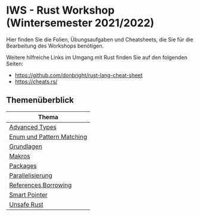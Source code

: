 # IWS - Rust Workshop (Wintersemester 2021/2022)

Hier finden Sie die Folien, Übungsaufgaben und Cheatsheets, die Sie für die Bearbeitung des Workshops benötigen.

Weitere hilfreiche Links im Umgang mit Rust finden Sie auf den folgenden Seiten:
 - https://github.com/donbright/rust-lang-cheat-sheet
 - https://cheats.rs/

## Themenüberblick

| Thema |
|-------|
| [Advanced Types](Uebung_Advanced_Types) |
| [Enum und Pattern Matching](Uebung_EnumPatternMatching) |
| [Grundlagen](Uebung_Grundlagen) |
| [Makros](Uebung_Makros) |
| [Packages](Uebung_Packages) |
| [Parallelisierung](Uebung_Parallelisierung) |
| [References Borrowing](Uebung_References_Borrowing) |
| [Smart Pointer](Uebung_SmartPointer) |
| [Unsafe Rust](Uebung_UnsafeRust) |
